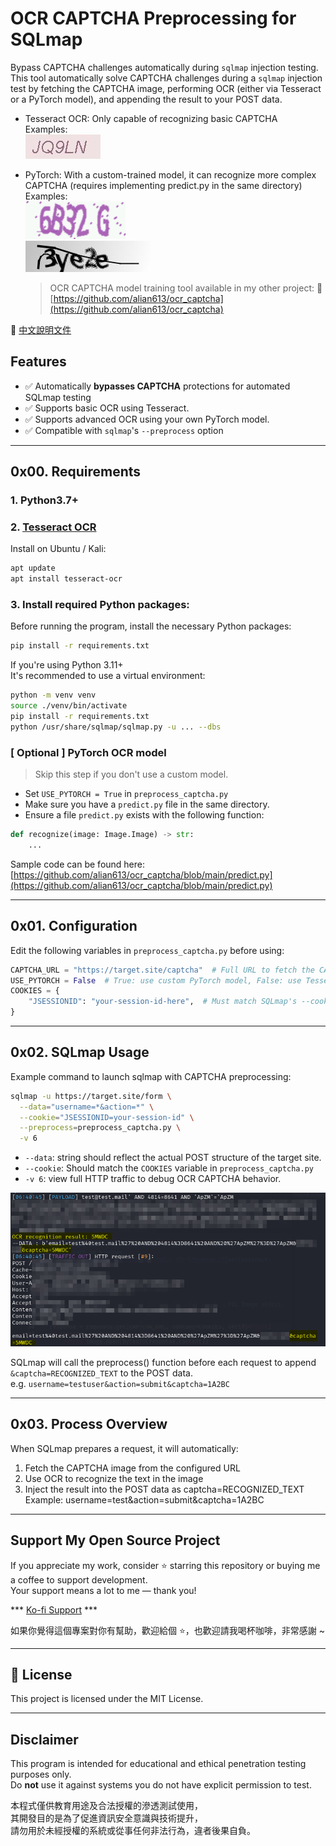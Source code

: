 # OCR CAPTCHA Preprocessing for SQLmap

Bypass CAPTCHA challenges automatically during `sqlmap` injection testing.  
This tool automatically solve CAPTCHA challenges during a `sqlmap` injection test by fetching the CAPTCHA image, performing OCR (either via Tesseract or a PyTorch model), and appending the result to your POST data.

- Tesseract OCR: Only capable of recognizing basic CAPTCHA  
  Examples:  
  ![Tesseract example](docs/tesseract_captcha.png)


- PyTorch: With a custom-trained model, it can recognize more complex CAPTCHA (requires implementing predict.py in the same directory)  
  Examples:  
  ![PyTorch example1](docs/pytorch_captcha1.png)  
  ![PyTorch example2](docs/pytorch_captcha2.png)
  > OCR CAPTCHA model training tool available in my other project:
  🔗 [https://github.com/alian613/ocr_captcha](https://github.com/alian613/ocr_captcha)


📖 [中文說明文件](README_zh.md)

## Features

- ✅ Automatically **bypasses CAPTCHA** protections for automated SQLmap testing
- ✅ Supports basic OCR using Tesseract.
- ✅ Supports advanced OCR using your own PyTorch model.
- ✅ Compatible with `sqlmap`'s `--preprocess` option


---


## 0x00. Requirements

### 1. Python3.7+

### 2. [Tesseract OCR](https://github.com/tesseract-ocr/tesseract)
Install on Ubuntu / Kali:
```bash
apt update
apt install tesseract-ocr
```

### 3. Install required Python packages:

Before running the program, install the necessary Python packages:
```bash
pip install -r requirements.txt
````


If you're using Python 3.11+  
It's recommended to use a virtual environment:
```bash
python -m venv venv
source ./venv/bin/activate
pip install -r requirements.txt
python /usr/share/sqlmap/sqlmap.py -u ... --dbs
```


### [ Optional ] PyTorch OCR model
> Skip this step if you don't use a custom model.
- Set `USE_PYTORCH = True` in `preprocess_captcha.py`
- Make sure you have a `predict.py` file in the same directory.
- Ensure a file `predict.py` exists with the following function:
```python
def recognize(image: Image.Image) -> str:
    ...
```
Sample code can be found here:
[https://github.com/alian613/ocr_captcha/blob/main/predict.py](https://github.com/alian613/ocr_captcha/blob/main/predict.py)


---


## 0x01. Configuration

Edit the following variables in `preprocess_captcha.py` before using:

```python
CAPTCHA_URL = "https://target.site/captcha"  # Full URL to fetch the CAPTCHA image 
USE_PYTORCH = False  # True: use custom PyTorch model, False: use Tesseract OCR  
COOKIES = {
    "JSESSIONID": "your-session-id-here",  # Must match SQLmap's --cookie value  
}
```


---


## 0x02. SQLmap Usage

Example command to launch sqlmap with CAPTCHA preprocessing:
```bash
sqlmap -u https://target.site/form \
  --data="username=*&action=*" \
  --cookie="JSESSIONID=your-session-id" \
  --preprocess=preprocess_captcha.py \
  -v 6
```
- `--data`: string should reflect the actual POST structure of the target site.
- `--cookie`: Should match the `COOKIES` variable in `preprocess_captcha.py`
- `-v 6`: view full HTTP traffic to debug OCR CAPTCHA behavior.  

![Example](docs/process.png)

SQLmap will call the preprocess() function before each request to append `&captcha=RECOGNIZED_TEXT` to the POST data.  
e.g. `username=testuser&action=submit&captcha=1A2BC`


---


## 0x03. Process Overview
When SQLmap prepares a request, it will automatically:  

1. Fetch the CAPTCHA image from the configured URL
2. Use OCR to recognize the text in the image
3. Inject the result into the POST data as captcha=RECOGNIZED_TEXT  
Example: username=test&action=submit&captcha=1A2BC


---


## Support My Open Source Project

If you appreciate my work, consider ⭐ starring this repository or buying me a coffee to support development.  
Your support means a lot to me — thank you!  

*** [Ko-fi Support](https://ko-fi.com/alian613) ***

如果你覺得這個專案對你有幫助，歡迎給個 ⭐，也歡迎請我喝杯咖啡，非常感謝 ~


---


## 📄 License

This project is licensed under the MIT License.

---

## Disclaimer

This program is intended for educational and ethical penetration testing purposes only.  
Do **not** use it against systems you do not have explicit permission to test.  

本程式僅供教育用途及合法授權的滲透測試使用，  
其開發目的是為了促進資訊安全意識與技術提升，  
請勿用於未經授權的系統或從事任何非法行為，違者後果自負。

